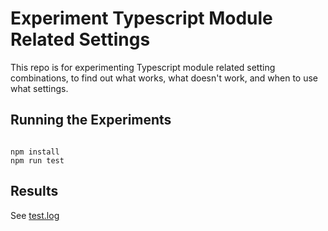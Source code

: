 # Experiment Typescript Module Related Settings

This repo is for experimenting Typescript module related setting combinations, to find out what works, what doesn't work, and when to use what settings.

## Running the Experiments

<pre><code>
npm install
npm run test
</code></pre>

## Results

See [test.log](./test.log)